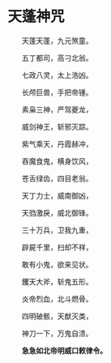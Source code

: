 # 天蓬神咒

　　天蓬天蓬，九元煞童。

　　五丁都司，高刁北翁。

　　七政八灵，太上浩凶。

　　长颅巨兽，手把帝锺。

　　素枭三神，严驾夔龙，

　　威剑神王，斩邪灭踪。

　　紫气乘天，丹霞赫冲，

　　吞魔食鬼，横身饮风，

　　苍舌绿齿，四目老翁。

　　天丁力士，威南御凶，

　　天驺激戾，威北御锋。

　　三十万兵，卫我九重，

　　辟屍千里，扫却不祥，

　　敢有小鬼，欲来见状。

　　钁天大斧，斩鬼五形。

　　炎帝烈血，北斗燃骨。

　　四明破骸，天猷灭类，

　　神刀一下，万鬼自溃。

　　**急急如北帝明威口敕律令。**